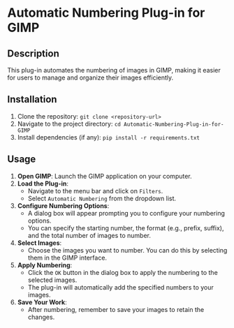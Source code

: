 # Automatic Numbering Plug-in for GIMP

## Description
This plug-in automates the numbering of images in GIMP, making it easier for users to manage and organize their images efficiently.

## Installation
1. Clone the repository: `git clone <repository-url>`  
2. Navigate to the project directory: `cd Automatic-Numbering-Plug-in-for-GIMP`  
3. Install dependencies (if any): `pip install -r requirements.txt`

## Usage
1. **Open GIMP**: Launch the GIMP application on your computer.
2. **Load the Plug-in**:  
   - Navigate to the menu bar and click on `Filters`.  
   - Select `Automatic Numbering` from the dropdown list.
3. **Configure Numbering Options**:  
   - A dialog box will appear prompting you to configure your numbering options.  
   - You can specify the starting number, the format (e.g., prefix, suffix), and the total number of images to number.
4. **Select Images**:  
   - Choose the images you want to number. You can do this by selecting them in the GIMP interface.
5. **Apply Numbering**:  
   - Click the `OK` button in the dialog box to apply the numbering to the selected images.  
   - The plug-in will automatically add the specified numbers to your images.
6. **Save Your Work**:  
   - After numbering, remember to save your images to retain the changes.
